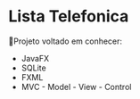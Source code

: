 # Lista Telefonica
<p>🔗Projeto voltado em conhecer:</p>
<ul>
    <li>JavaFX</li>
    <li>SQLite</li>
    <li>FXML</li>
    <li>MVC - Model - View - Control</li>
  </ul>
